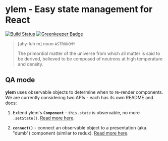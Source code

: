 # ylem - Easy state management for React

[![Build Status](https://travis-ci.org/bitovi/ylem.svg?branch=master)](https://travis-ci.org/bitovi/ylem)
[![Greenkeeper Badge](https://badges.greenkeeper.io/bitovi/ylem.svg)](https://greenkeeper.io/)

> [ahy-luh m] *noun* `ASTRONOMY`
>
> The primordial matter of the universe from which all matter is said to be derived, believed to be composed of neutrons at high temperature and density.

## QA mode

**ylem** uses observable objects to determine when to re-render components. We are currently considering two APIs - each has its own README and docs:

1. Extend ylem's **`Component`** - `this.state` is observable, no more `.setState()`.
    [Read more here](./component).

2. **`connect()`** - connect an observable object to a presentation (aka. "dumb") component (similar to redux).
    [Read more here](./connect).
